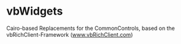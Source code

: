 vbWidgets
=========

Cairo-based Replacements for the CommonControls, based on the vbRichClient-Framework (www.vbRichClient.com)
